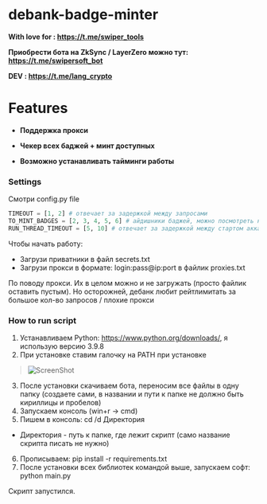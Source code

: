 # debank-badge-minter

**With love for : https://t.me/swiper_tools**

**Приобрести бота на ZkSync / LayerZero можно тут: https://t.me/swipersoft_bot**

**DEV           : https://t.me/lang_crypto**


# Features

- **Поддержка прокси**

- **Чекер всех баджей + минт доступных**

- **Возможно устанавливать тайминги работы**

### Settings

Смотри config.py file

~~~python
TIMEOUT = [1, 2] # отвечает за задержкой между запросами
TO_MINT_BADGES = [2, 3, 4, 5, 6] # айдишники баджей, можно посмотреть на странице https://debank.com/badge
RUN_THREAD_TIMEOUT = [5, 10] # отвечает за задержкой между стартом аккаунтов

~~~

Чтобы начать работу:
 - Загрузи приватники в файл secrets.txt
 - Загрузи прокси в формате: login:pass@ip:port в файлик proxies.txt

По поводу прокси. Их в целом можно и не загружать (просто файлик оставить пустым). Но осторожней, дебанк любит рейтлимитать за большое кол-во запросов / плохие прокси

### How to run script
1. Устанавливаем Python: https://www.python.org/downloads/, я использую версию 3.9.8
2. При установке ставим галочку на PATH при установке

>![ScreenShot](https://img2.teletype.in/files/19/03/19032fbe-1912-4bf4-aed6-0f304c9bf12e.png)

3. После установки скачиваем бота, переносим все файлы в одну папку (создаете сами, в названии и пути к папке не должно быть кириллицы и пробелов)
4. Запускаем консоль (win+r -> cmd)
5. Пишем в консоль:
cd /d Директория
* Директория - путь к папке, где лежит скрипт (само название скрипта писать не нужно)
6. Прописываем:
pip install -r requirements.txt
7. После установки всех библиотек командой выше, запускаем софт:
python main.py

Скрипт запустился.
